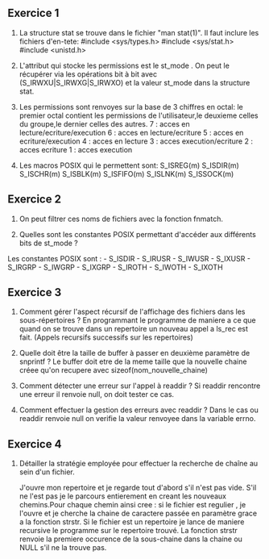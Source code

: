 ## Exercice 1
1. La structure stat se trouve dans le fichier "man stat(1)".
    Il faut inclure les fichiers d'en-tete:
        #include <sys/types.h>
        #include <sys/stat.h>
        #include <unistd.h>


2. L'attribut qui stocke les permissions est le st_mode . On peut le récupérer via les opérations bit à bit avec (S_IRWXU|S_IRWXG|S_IRWXO) et la valeur st_mode dans la structure stat.

3. Les permissions sont renvoyes sur la base de 3 chiffres en octal:
        le premier octal contient les permissions de l'utilisateur,le deuxieme celles du groupe,le dernier celles des autres.
        7 : acces en lecture/ecriture/execution
        6 : acces en lecture/ecriture
        5 : acces en ecriture/execution
        4 : acces en lecture
        3 : acces execution/ecriture
        2 : acces ecriture
        1 : acces execution

4. Les macros POSIX qui le permettent sont:
    S_ISREG(m)
    S_ISDIR(m)
    S_ISCHR(m)
    S_ISBLK(m)
    S_ISFIFO(m)
    S_ISLNK(m)
    S_ISSOCK(m)


## Exercice 2

1. On peut filtrer ces noms de fichiers avec la fonction fnmatch.

2. Quelles sont les constantes POSIX permettant d'accéder aux différents bits de st_mode ?

 Les constantes POSIX sont : 
	- S_ISDIR
	- S_IRUSR
	- S_IWUSR
	- S_IXUSR
	- S_IRGRP
	- S_IWGRP
	- S_IXGRP
	- S_IROTH
	- S_IWOTH
	- S_IXOTH



## Exercice 3

1. Comment gérer l'aspect récursif de l'affichage des fichiers dans les sous-répertoires ?
	En programmant le programme de maniere a ce que quand on se trouve dans un repertoire un nouveau appel a ls_rec est fait.
    (Appels recursifs successifs sur les repertoires)

2. Quelle doit être la taille de buffer à passer en deuxième paramètre de snprintf ?
	Le buffer doit etre de la meme taille que la nouvelle chaine créee qu'on recupere avec sizeof(nom_nouvelle_chaine)

3. Comment détecter une erreur sur l'appel à readdir ?
	Si readdir rencontre une erreur il renvoie null, on doit tester ce cas.

4. Comment effectuer la gestion des erreurs avec readdir ?
	Dans le cas ou readdir renvoie null on verifie la valeur renvoyee dans la variable errno.

## Exercice 4

1. Détailler la stratégie employée pour effectuer la recherche de chaîne au sein d'un fichier.

	J'ouvre mon repertoire et je regarde tout d'abord s'il n'est pas vide.
	S'il ne l'est pas je le parcours entierement en creant les nouveaux chemins.Pour chaque chemin ainsi cree : si le fichier est regulier , je l'ouvre et je cherche la chaine de caractere passée en paramètre grace a la fonction strstr. Si le fichier est un repertoire je lance de maniere recursive le programme sur le repertoire trouvé.
    La fonction strstr renvoie la premiere occurence de la sous-chaine dans la chaine ou NULL s'il ne la trouve pas.

